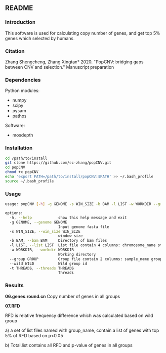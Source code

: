 ## README

### Introduction

This software is used for calculating copy number of genes, and get top 5% genes which selected by humans.

### Citation
Zhang Shengcheng, Zhang Xingtan* 2020. "PopCNV: bridging gaps between CNV and selection." Manuscript preparation

###  Dependencies

Python modules:  
 - numpy
 - scipy
 - pysam
 - pathos

Software:  
 - mosdepth  

### Installation

```sh
cd /path/to/install
git clone https://github.com/sc-zhang/popCNV.git
cd popCNV
chmod +x popCNV
echo 'export PATH=/path/to/install/popCNV:$PATH' >> ~/.bash_profile
source ~/.bash_profile
```

### Usage

```sh
usage: popCNV [-h] -g GENOME -s WIN_SIZE -b BAM -l LIST -w WORKDIR --group GROUP --wild WILD [-t THREADS]

options:
  -h, --help            show this help message and exit
  -g GENOME, --genome GENOME
                        Input genome fasta file
  -s WIN_SIZE, --win_size WIN_SIZE
                        window size
  -b BAM, --bam BAM     Directory of bam files
  -l LIST, --list LIST  List file contain 4 columns: chromosome_name start_position end_position gene_name
  -w WORKDIR, --workdir WORKDIR
                        Working directory
  --group GROUP         Group file contain 2 columns: sample_name group_name(without space)
  --wild WILD           Wild group id
  -t THREADS, --threads THREADS
                        Threads
```

### Results

**06.genes.round.cn** Copy number of genes in all groups

**07.RFD**

RFD is relative frequency difference which was calculated based on wild group

a) a set of list files named with group_name, contain a list of genes with top 5% of RFD based on p<0.05

b) Total.list contains all RFD and p-value of genes in all groups
